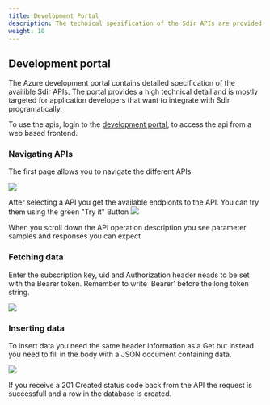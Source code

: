 ```yaml
---
title: Development Portal
description: The technical spesification of the Sdir APIs are provided by the Azure development portal.
weight: 10
---
```


## Development portal

The Azure development portal contains detailed specification of the availible Sdir APIs. The portal provides a high technical detail and is mostly targeted for application developers that want to integrate with Sdir programatically.      

To use the apis, login to the [development portal](https://sdir-d-apim-common.developer.azure-api.net/apis), to access the api from a web based frontend.

### Navigating APIs

The first page allows you to navigate the different APIs

![](../images/API_Navigation.png)

After selecting a API you get the available endpionts to the API. You can try them using the green "Try it" Button
![](../images/apsadditionalcompetence.png)

When you scroll down the API operation description you see parameter samples and responses you can expect 

### Fetching data

Enter the subscription key, uid and Authorization header neads to be set with the Bearer token. Remember to write 'Bearer' before the long token string.

![](../images/tryit.png)

### Inserting data

To insert data you need the same header information as a Get but instead you need to fill in the body with a JSON document containing data.

![](../images/postadditionalcompetence.png)

If you receive a 201 Created status code back from the API the request is successfull and a row in the database is created.